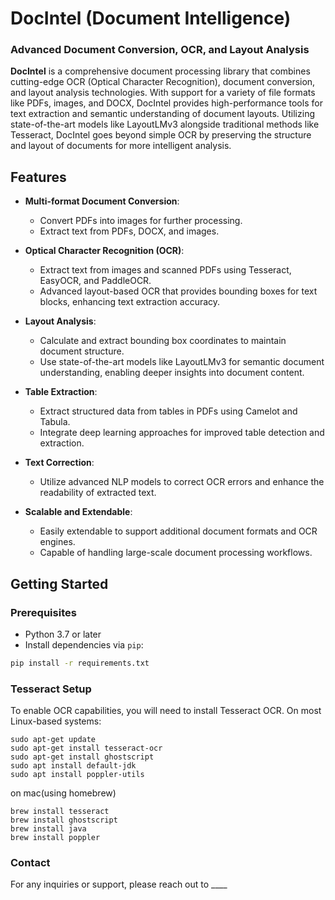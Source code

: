 # **DocIntel (Document Intelligence)**

### **Advanced Document Conversion, OCR, and Layout Analysis**

**DocIntel** is a comprehensive document processing library that combines cutting-edge OCR (Optical Character Recognition), document conversion, and layout analysis technologies. With support for a variety of file formats like PDFs, images, and DOCX, DocIntel provides high-performance tools for text extraction and semantic understanding of document layouts. Utilizing state-of-the-art models like LayoutLMv3 alongside traditional methods like Tesseract, DocIntel goes beyond simple OCR by preserving the structure and layout of documents for more intelligent analysis.

## **Features**

- **Multi-format Document Conversion**:
    - Convert PDFs into images for further processing.
    - Extract text from PDFs, DOCX, and images.
  
- **Optical Character Recognition (OCR)**:
    - Extract text from images and scanned PDFs using Tesseract, EasyOCR, and PaddleOCR.
    - Advanced layout-based OCR that provides bounding boxes for text blocks, enhancing text extraction accuracy.

- **Layout Analysis**:
    - Calculate and extract bounding box coordinates to maintain document structure.
    - Use state-of-the-art models like LayoutLMv3 for semantic document understanding, enabling deeper insights into document content.
  
- **Table Extraction**:
    - Extract structured data from tables in PDFs using Camelot and Tabula.
    - Integrate deep learning approaches for improved table detection and extraction.

- **Text Correction**:
    - Utilize advanced NLP models to correct OCR errors and enhance the readability of extracted text.
  
- **Scalable and Extendable**:
    - Easily extendable to support additional document formats and OCR engines.
    - Capable of handling large-scale document processing workflows.


## **Getting Started**

### **Prerequisites**

- Python 3.7 or later
- Install dependencies via `pip`:

```bash
pip install -r requirements.txt
```

### **Tesseract Setup**
To enable OCR capabilities, you will need to install Tesseract OCR. On most Linux-based systems:
```
sudo apt-get update
sudo apt-get install tesseract-ocr
sudo apt-get install ghostscript
sudo apt install default-jdk
sudo apt install poppler-utils
```

on mac(using homebrew)
```
brew install tesseract
brew install ghostscript
brew install java
brew install poppler
```

### **Contact**
For any inquiries or support, please reach out to ____
